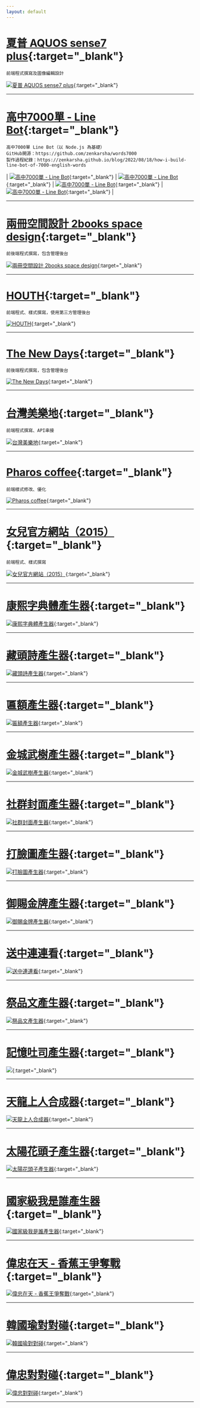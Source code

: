 ```yaml
---
layout: default
---
```


# [夏普 AQUOS sense7 plus](https://aquosmobile.sharp.com.tw/WebSubSite/aquos/sense7plus.html){:target="_blank"}

```
前端程式撰寫及圖像編輯設計
```

[![夏普 AQUOS sense7 plus](/images/sharp-aquos-sense7-plus-cover.jpg)](https://aquosmobile.sharp.com.tw/WebSubSite/aquos/sense7plus.html){:target="_blank"}

---

# [高中7000單 - Line Bot](https://github.com/zenkarsha/words7000){:target="_blank"}

```
高中7000單 Line Bot（以 Node.js 為基礎）
GitHub開源：https://github.com/zenkarsha/words7000
製作過程紀錄：https://zenkarsha.github.io/blog/2022/08/18/how-i-build-line-bot-of-7000-english-words
```

| [![高中7000單 - Line Bot](/images/word7000-1.jpg)](https://github.com/zenkarsha/words7000){:target="_blank"} | [![高中7000單 - Line Bot](/images/word7000-2.jpg)](https://github.com/zenkarsha/words7000){:target="_blank"} | [![高中7000單 - Line Bot](/images/word7000-3.jpg)](https://github.com/zenkarsha/words7000){:target="_blank"} | [![高中7000單 - Line Bot](/images/word7000-4.jpg)](https://github.com/zenkarsha/words7000){:target="_blank"} |

---

# [兩冊空間設計 2books space design](https://2booksdesign.com.tw/){:target="_blank"}

```
前後端程式撰寫，包含管理後台
```

[![兩冊空間設計 2books space design](https://www.2booksdesign.com.tw/images/fb_og.jpg)](https://2booksdesign.com.tw/){:target="_blank"}

---

# [HOUTH](https://houth.tw/){:target="_blank"}

```
前端程式、樣式撰寫，使用第三方管理後台
```

[![HOUTH](/images/houth-cover.png)](https://houth.tw/){:target="_blank"}

---

# [The New Days](https://thenewdays.tw/){:target="_blank"}

```
前後端程式撰寫，包含管理後台
```

[![The New Days](https://thenewdays.tw/images/og.jpg)](https://thenewdays.tw/){:target="_blank"}

---


# [台灣美樂地](https://melody.unlink.men/){:target="_blank"}

```
前端程式撰寫、API串接
```

[![台灣美樂地](/images/melody-cover.png)](https://melody.unlink.men/){:target="_blank"}

---

# [Pharos coffee](https://www.pharoscoffee.com/){:target="_blank"}

```
前端樣式修改、優化
```

[![Pharos coffee](/images/pharoscoffee-cover.png)](https://www.pharoscoffee.com/){:target="_blank"}

---

# [女兒官方網站（2015）](https://daughter.unlink.men/){:target="_blank"}

```
前端程式、樣式撰寫
```

[![女兒官方網站（2015）](/images/daughter-cover.png)](https://daughter.unlink.men/){:target="_blank"}

---

# [康熙字典體產生器](https://kangxi.unlink.men/){:target="_blank"}

[![康熙字典體產生器](/images/kangxi-cover.png)](https://kangxi.unlink.men/){:target="_blank"}

---

# [藏頭詩產生器](https://poem.unlink.men/){:target="_blank"}

[![藏頭詩產生器](/images/poem-cover.png)](https://poem.unlink.men/){:target="_blank"}

---

# [匾額產生器](https://board.unlink.men/){:target="_blank"}

[![匾額產生器](https://board.unlink.men/images/cover.png)](https://board.unlink.men/){:target="_blank"}

---

# [金城武樹產生器](https://tree.unlink.men/){:target="_blank"}

[![金城武樹產生器](/images/tree-cover.png)](https://tree.unlink.men/){:target="_blank"}

---

# [社群封面產生器](https://cover.unlink.men/){:target="_blank"}

[![社群封面產生器](https://cover.unlink.men/images/cover.png)](https://cover.unlink.men/){:target="_blank"}

---

# [打臉圖產生器](https://slapface.unlink.men/){:target="_blank"}

[![打臉圖產生器](/images/slapface-cover.png)](https://slapface.unlink.men/){:target="_blank"}

---


# [御賜金牌產生器](https://gold.unlink.men/){:target="_blank"}

[![御賜金牌產生器](https://gold.unlink.men/images/fb.png)](https://gold.unlink.men/){:target="_blank"}

---

# [送中連連看](https://free-beijing-tour-connection.unlink.men/){:target="_blank"}

[![送中連連看](https://free-beijing-tour-connection.unlink.men/images/fb.jpg)](https://free-beijing-tour-connection.unlink.men/){:target="_blank"}

---

# [祭品文產生器](https://jipinwen.unlink.men/){:target="_blank"}

[![祭品文產生器](/images/jipinwen-cover.png)](https://jipinwen.unlink.men/){:target="_blank"}

---

# [記憶吐司產生器](https://toast.unlink.men/){:target="_blank"}

[![](/images/toast-cover.png)](https://toast.unlink.men/){:target="_blank"}

---

# [天龍上人合成器](https://haolongbin.unlink.men/){:target="_blank"}

[![天龍上人合成器](/images/haolongbin-cover.png)](https://haolongbin.unlink.men/){:target="_blank"}

---

# [太陽花頭子產生器](https://banana.unlink.men/){:target="_blank"}

[![太陽花頭子產生器](/images/banana-cover.png)](https://banana.unlink.men/){:target="_blank"}

---

# [國家級我是誰產生器](https://national-whoami-generator.unlink.men/){:target="_blank"}

[![國家級我是誰產生器](https://national-whoami-generator.unlink.men/images/fb.jpg)](https://national-whoami-generator.unlink.men/){:target="_blank"}

---

# [偉忠在天 - 香蕉王爭奪戰](https://bananakingwar.unlink.men/){:target="_blank"}

[![偉忠在天 - 香蕉王爭奪戰](https://bananakingwar.unlink.men/img/cover.png)](https://bananakingwar.unlink.men/){:target="_blank"}

---

# [韓國瑜對對碰](https://koreafish.unlink.men/){:target="_blank"}

[![韓國瑜對對碰](https://koreafish.unlink.men/img/fb.png)](https://koreafish.unlink.men/){:target="_blank"}

---

# [偉忠對對碰](https://china-captain.unlink.men/){:target="_blank"}

[![偉忠對對碰](https://china-captain.unlink.men/img/cover.png)](https://china-captain.unlink.men/){:target="_blank"}

---

